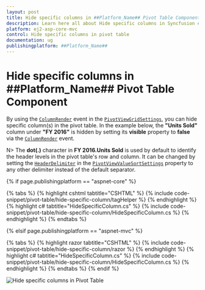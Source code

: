 ```yaml
---
layout: post
title: Hide specific columns in ##Platform_Name## Pivot Table Component
description: Learn here all about Hide specific columns in Syncfusion ##Platform_Name## Pivot Table component of Syncfusion Essential JS 2 and more.
platform: ej2-asp-core-mvc
control: Hide specific columns in pivot table 
documentation: ug
publishingplatform: ##Platform_Name##
---
```


# Hide specific columns in ##Platform_Name## Pivot Table Component

By using the [`ColumnRender`](https://help.syncfusion.com/cr/aspnetmvc-js2/Syncfusion.EJ2.PivotView.PivotViewGridSettings.html#Syncfusion_EJ2_PivotView_PivotViewGridSettings_ColumnRender) event in the [`PivotViewGridSettings`](https://help.syncfusion.com/cr/aspnetmvc-js2/Syncfusion.EJ2.PivotView.PivotViewGridSettings.html), you can hide specific column(s) in the pivot table. In the example below, the **"Units Sold"** column under **"FY 2016"** is hidden by setting its **visible** property to **false** via the [`ColumnRender`](https://help.syncfusion.com/cr/aspnetmvc-js2/Syncfusion.EJ2.PivotView.PivotViewGridSettings.html#Syncfusion_EJ2_PivotView_PivotViewGridSettings_ColumnRender) event.

N> The **dot(.)** character in **FY 2016.Units Sold** is used by default to identify the header levels in the pivot table's row and column. It can be changed by setting the [`HeaderDelimiter`](https://help.syncfusion.com/cr/aspnetmvc-js2/Syncfusion.EJ2.PivotView.PivotViewValueSortSettings.html#Syncfusion_EJ2_PivotView_PivotViewValueSortSettings_HeaderDelimiter) in the [`PivotViewValueSortSettings`](https://help.syncfusion.com/cr/aspnetmvc-js2/Syncfusion.EJ2.PivotView.PivotViewValueSortSettings.html) property to any other delimiter instead of the default separator.

{% if page.publishingplatform == "aspnet-core" %}

{% tabs %}
{% highlight cshtml tabtitle="CSHTML" %}
{% include code-snippet/pivot-table/hide-specific-column/tagHelper %}
{% endhighlight %}
{% highlight c# tabtitle="HideSpecificColumn.cs" %}
{% include code-snippet/pivot-table/hide-specific-column/HideSpecificColumn.cs %}
{% endhighlight %}
{% endtabs %}

{% elsif page.publishingplatform == "aspnet-mvc" %}

{% tabs %}
{% highlight razor tabtitle="CSHTML" %}
{% include code-snippet/pivot-table/hide-specific-column/razor %}
{% endhighlight %}
{% highlight c# tabtitle="HideSpecificColumn.cs" %}
{% include code-snippet/pivot-table/hide-specific-column/HideSpecificColumn.cs %}
{% endhighlight %}
{% endtabs %}
{% endif %}

![Hide specific columns in Pivot Table](../images/hide-specific-column.png)